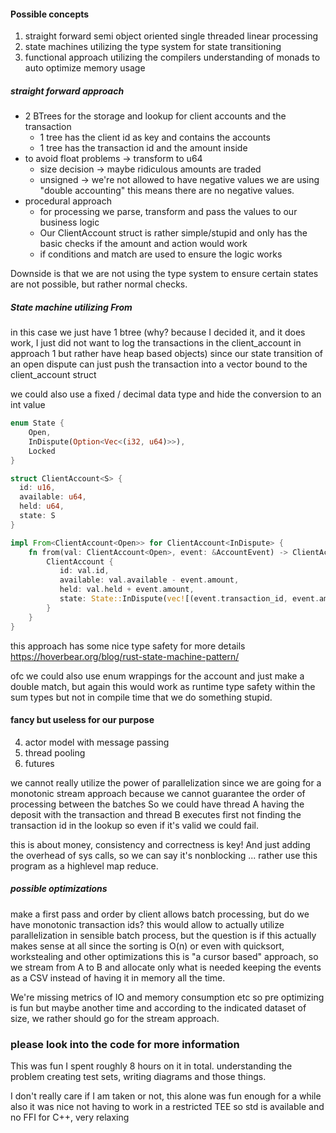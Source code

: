 #### Possible concepts

1. straight forward semi object oriented single threaded linear processing 
2. state machines utilizing the type system for state transitioning
4. functional approach utilizing the compilers understanding of monads to auto optimize memory usage

##### straight forward approach
 - 2 BTrees for the storage and lookup for client accounts and the transaction
   - 1 tree has the client id as key and contains the accounts
   - 1 tree has the transaction id and the amount inside
 - to avoid float problems -> transform to u64 
   - size decision -> maybe ridiculous amounts are traded
   - unsigned -> we're not allowed to have negative values we are using "double accounting" 
     this means there are no negative values. 
 - procedural approach
   - for processing we parse, transform and pass the values to our business logic
   - Our ClientAccount struct is rather simple/stupid and only has the basic checks 
     if the amount and action would work
   - if conditions and match are used to ensure the logic works

Downside is that we are not using the type system to ensure certain states are not possible, 
but rather normal checks.

##### State machine utilizing From

in this case we just have 1 btree (why? because I decided it, and it does work, I just did not want to log the transactions in the client_account in approach 1 but rather have heap based objects) 
since our state transition of an open dispute can just push the transaction into a vector bound to the client_account struct

we could also use a fixed / decimal data type and hide the conversion to an int value 

```rust 
enum State {
    Open,
    InDispute(Option<Vec<(i32, u64)>>),
    Locked
}

struct ClientAccount<S> {
  id: u16,
  available: u64,
  held: u64,
  state: S
}

impl From<ClientAccount<Open>> for ClientAccount<InDispute> {
    fn from(val: ClientAccount<Open>, event: &AccountEvent) -> ClientAccount<InDispute> {
        ClientAccount {
           id: val.id,
           available: val.available - event.amount,
           held: val.held + event.amount,
           state: State::InDispute(vec![(event.transaction_id, event.amount)])
        }
    }
}
```
this approach has some nice type safety for more details https://hoverbear.org/blog/rust-state-machine-pattern/

ofc we could also use enum wrappings for the account and just make a double match, but again 
this would work as runtime type safety within the sum types but not in compile time that we do something stupid.


#### fancy but useless for our purpose
4. actor model with message passing
5. thread pooling 
6. futures 

we cannot really utilize the power of parallelization since we are going for a monotonic
stream approach because we cannot guarantee the order of processing between the batches
So we could have thread A having the deposit with the transaction and thread B executes first not 
finding the transaction id in the lookup so even if it's valid we could fail. 

this is about money, consistency and correctness is key! 
And just adding the overhead of sys calls, so we can say it's nonblocking ... rather use this program 
as a highlevel map reduce.  

##### possible optimizations
make a first pass and order by client allows batch processing, but do we have monotonic transaction ids?
this would allow to actually utilize parallelization in sensible batch process, but the question is 
if this actually makes sense at all since the sorting is O(n) or even with quicksort, workstealing and 
other optimizations this is "a cursor based" approach, so we stream from A to B and allocate only what is needed
keeping the events as a CSV instead of having it in memory all the time.

We're missing metrics of IO and memory consumption etc so pre optimizing is fun but maybe another time 
and according to the indicated dataset of size, we rather should go for the stream approach.


### please look into the code for more information

This was fun I spent roughly 8 hours on it in total. understanding the problem creating test sets, writing diagrams 
and those things.

I don't really care if I am taken or not, this alone was fun enough for a while also it was nice not having
to work in a restricted TEE so std is available and no FFI for C++, very relaxing

